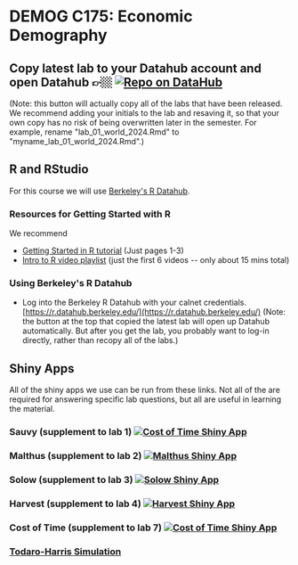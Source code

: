 # DEMOG C175: Economic Demography

## Copy latest lab to your Datahub account and open Datahub 👉🏼 [![Repo on DataHub](https://img.shields.io/badge/Launch-UCB%20Datahub-blue.svg)](https://datahub.berkeley.edu/hub/user-redirect/git-pull?repo=https%3A%2F%2Fgithub.com%2Fjosh-goldstein-git%2Fecon_demog_c175&urlpath=rstudio%2F)
(Note: this button will actually copy all of the labs that have been released. We recommend adding your initials to the lab and resaving it, so that your own copy has no risk of being overwritten later in the semester. For example, rename "lab_01_world_2024.Rmd" to "myname_lab_01_world_2024.Rmd".)


## R and RStudio

For this course we will use 
[Berkeley's R Datahub](https://r.datahub.berkeley.edu/). 

### Resources for Getting Started with R

We recommend 

- [Getting Started in R tutorial](https://eddelbuettel.github.io/gsir-te/Getting-Started-in-R.pdf) (Just pages 1-3)
- [Intro to R video playlist](https://www.youtube.com/playlist?list=PLOU2XLYxmsIK9qQfztXeybpHvru-TrqAP) (just the first 6 videos -- only about 15 mins total)

### Using Berkeley's R Datahub

- Log into the Berkeley R Datahub with your calnet credentials. 
[https://r.datahub.berkeley.edu/](https://r.datahub.berkeley.edu/)
(Note: the button at the top that copied the latest lab will open up Datahub automatically. But after you get the lab, you probably want to log-in directly, rather than recopy all of the labs.)

## Shiny Apps

All of the shiny apps we use can be run from these links. Not all of the are required for answering specific lab questions, but all are useful in learning the material.

### Sauvy (supplement to lab 1) [![Cost of Time Shiny App](https://img.shields.io/badge/Shiny-Datahub-blue?style=flat&labelColor=white&logo=RStudio&logoColor=blue)](https://shiny.datahub.berkeley.edu/hub/user-redirect/git-pull?repo=https%3A%2F%2Fgithub.com%2Fjosh-goldstein-git%2Fecon_demog_c175&branch=main&urlpath=shiny%2Fecon_demog_c175_2023%2Fshiny%2Fsauvy%2F)

### Malthus (supplement to lab 2) [![Malthus Shiny App](https://img.shields.io/badge/Shiny-Datahub-blue?style=flat&labelColor=white&logo=RStudio&logoColor=blue)](https://shiny.datahub.berkeley.edu/hub/user-redirect/git-pull?repo=https%3A%2F%2Fgithub.com%2Fjosh-goldstein-git%2Fecon_demog_c175_2023&branch=main&urlpath=shiny%2Fecon_demog_c175_2023%2Fshiny%2Fnew-malthus%2F)

### Solow (supplement to lab 3) [![Solow Shiny App](https://img.shields.io/badge/Shiny-Datahub-blue?style=flat&labelColor=white&logo=RStudio&logoColor=blue)](https://shiny.datahub.berkeley.edu/hub/user-redirect/git-pull?repo=https%3A%2F%2Fgithub.com%2Fjosh-goldstein-git%2Fecon_demog_c175_2023&branch=main&urlpath=shiny%2Fecon_demog_c175_2023%2Fshiny%2Fsolow%2F)

### Harvest (supplement to lab 4) [![Harvest Shiny App](https://img.shields.io/badge/Shiny-Datahub-blue?style=flat&labelColor=white&logo=RStudio&logoColor=blue)](https://shiny.datahub.berkeley.edu/hub/user-redirect/git-pull?repo=https%3A%2F%2Fgithub.com%2Fjosh-goldstein-git%2Fecon_demog_c175_2023&branch=main&urlpath=shiny%2Fecon_demog_c175_2023%2Fshiny%2Fharvest%2F)

### Cost of Time (supplement to lab 7) [![Cost of Time Shiny App](https://img.shields.io/badge/Shiny-Datahub-blue?style=flat&labelColor=white&logo=RStudio&logoColor=blue)](https://shiny.datahub.berkeley.edu/hub/user-redirect/git-pull?repo=https%3A%2F%2Fgithub.com%2Fjosh-goldstein-git%2Fecon_demog_c175_2023&branch=main&urlpath=shiny%2Fecon_demog_c175_2023%2Fshiny%2Fcost-of-time%2F)

### [Todaro-Harris Simulation](https://shiny.demog.berkeley.edu/josh/todaro-harris/)


<!-- ### Install the software on your own computer

 If you prefer to manage your own software, you also have the option to install R and RStudio on your own computer. This involves _two steps_:
  - First, install R based on your operating system (macOS, Windows, Linux) here: [https://cran.r-project.org/](https://cran.r-project.org/).
  - Next, download RStudio (RStudio Desktop Free version): [https://www.rstudio.com/products/rstudio/download/](https://www.rstudio.com/products/rstudio/download/)
  -->
